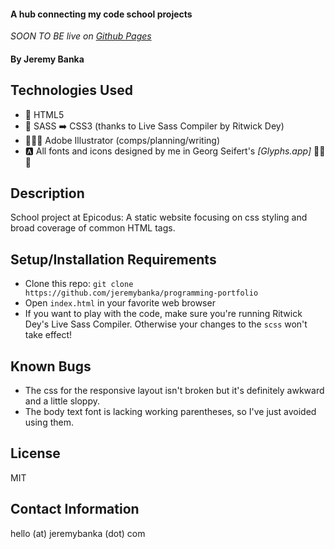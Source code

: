 #### A hub connecting my code school projects 

_SOON TO BE live on [Github Pages](https://jeremybanka.github.io/programming-portfolio)_

#### By Jeremy Banka

## Technologies Used

* 📄 HTML5
* 💅 SASS ➡️ CSS3 (thanks to Live Sass Compiler by Ritwick Dey)
* 👨🏻‍🎨 Adobe Illustrator (comps/planning/writing)
* 🅰️ All fonts and icons designed by me in Georg Seifert's _[Glyphs.app]_ 💚💚💚

## Description

School project at Epicodus: A static website focusing on css styling and broad coverage of common HTML tags.

## Setup/Installation Requirements

* Clone this repo: `git clone https://github.com/jeremybanka/programming-portfolio`
* Open `index.html` in your favorite web browser
* If you want to play with the code, make sure you're running Ritwick Dey's Live Sass Compiler. Otherwise your changes to the `scss` won't take effect!

## Known Bugs

* The css for the responsive layout isn't broken but it's definitely awkward and a little sloppy.
* The body text font is lacking working parentheses, so I've just avoided using them.

## License

MIT

## Contact Information

hello (at) jeremybanka (dot) com